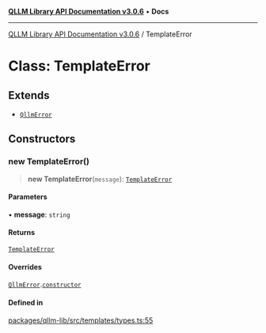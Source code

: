 [**QLLM Library API Documentation v3.0.6**](../README.md) • **Docs**

---

[QLLM Library API Documentation v3.0.6](../globals.md) / TemplateError

# Class: TemplateError

## Extends

- [`QllmError`](QllmError.md)

## Constructors

### new TemplateError()

> **new TemplateError**(`message`): [`TemplateError`](TemplateError.md)

#### Parameters

• **message**: `string`

#### Returns

[`TemplateError`](TemplateError.md)

#### Overrides

[`QllmError`](QllmError.md).[`constructor`](QllmError.md#constructors)

#### Defined in

[packages/qllm-lib/src/templates/types.ts:55](https://github.com/quantalogic/qllm/blob/b15a3aa4af263bce36ea091a0f29bf1255b95497/packages/qllm-lib/src/templates/types.ts#L55)
